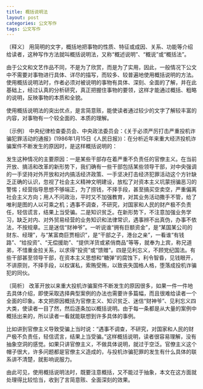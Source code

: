 ```yaml
---
title: 概括说明法
layout: post
categories: 公文写作
tags: 公文写作
---
```


〔释义〕 用简明的文字，概括地把事物的性质、特征或成因、关系、功能等介绍给读者，这种写作方法就叫概括说明法，又称“概述说明”、“概说”或“概括法”。

由于公文和文艺作品不同，不是为了欣赏，而是为了实用，因此，一般情况下公文中不需要对事物进行具体、详尽的描写，而较多、较普遍地使用概括说明的方法。使用概括说明法时，作者必须对被说明的事物有具体、深刻、全面的了解，并在此基础上，经过认真的分析研究，真正把握住事物的要领，这样才能通过概括、粗略的说明，反映事物的本质和全貌。

使用概括说明法的突出优点，是言简意赅，能使读者通过较少的文字了解较丰富的内容，对事物有一个较全面的、本质的理解。

〔示例〕 中央纪律检查委员会、中央政法委员会：《关于必须严厉打击严重投机诈骗犯罪活动的通报》(1986年1月15日《人民日报》)：在分析近年来重大经济投机诈骗案件不断发生的原因时，是这样概括说明的：

发生这种情况的主要原因：一是某些干部存在着严重不负责任的官僚主义。在当前开放、搞活和改革的新形势下，我们确有一些干部包括某些领导干部，对中央强调的一手坚持对外开放和对内搞活经济政策、一手坚决打击经济犯罪活动这个方针缺乏正确的认识，忽视了社会主义精神文明建设，放松了对资本主义坑蒙拐骗恶习的警惕；经营指导思想不够端正，为了捞钱，不择手段，甚至搞买空卖空，严重偏离社会主义方向；用人不问政治，平时又不加强教育，对其业务活动撒手不管，给了唯利是图的人以可乘之机；遇事不调查，不研究，对国家和人民的财产极不负责任，轻信谎言，结果上当受骗。二是知识贫乏。在新形势下，不注意加强业务学习，缺乏对内、对外贸易经营的业务知识和法律常识，遇事辨不出真伪，办事不依法，不按规章。三是迷信“财神爷”。一听说谁“拥有巨额资金”，是“某国某公司的财东、经理”，与“某富商巨贾相识”，是“干部之子，港台之亲”，一看谁“有钱路”、“给投资”、“无偿援助”、“提供洋货或紧俏商品”等等，就奉为上宾，称兄道弟，不惜重金拉关系，以求得“投资”或“馈赠”。四是见利忘义，不顾党纪国法。有些干部甚至领导干部，在资本主义思想和“糖弹”的腐蚀下，利令智昏，见钱眼开，不讲原则，不择手段，以权谋私，索贿受贿，以致丧失国格人格，堕落成投机诈骗犯的同伙。

〔简析〕 改革开放以来重大投机诈骗案件不断发生的原因很多，如果一件一件地去具体介绍，即使采取选择典型案例的办法也需要许多篇幅，而且很难给读者一个全面的印象。本文把原因概括为官僚主义、知识贫乏、迷信“财神爷”、见利忘义四大类，使读者一目了然，然后逐条加以概括说明。由于每一条都是从大量的案例中概括出来的，所以读者一看就能联想到许多具体的事例。

比如讲到官僚主义导致受骗上当时说：“遇事不调查，不研究，对国家和人民的财产极不负责任，轻信谎言，结果上当受骗。”这样概括说明，读者很容易理解，没有抽象空洞的感觉。如果只讲官僚主义，不做具体说明，就过于空泛。官僚主义这个帽子很大，许多问题都是官僚主义造成的，与投机诈骗犯罪的发生有什么具体的联系讲不清楚，就影响说服力。

由此可见，使用概括说明法时，既要注意概括，又不能过于抽象，本文在这方面就处理得比较恰当，收到了言简意赅、全面深刻的效果。 